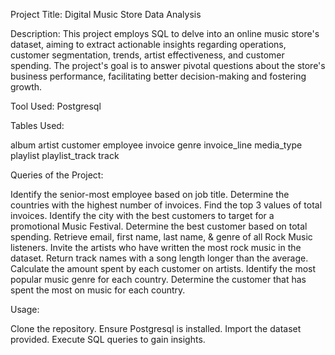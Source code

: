 Project Title: Digital Music Store Data Analysis

Description:
This project employs SQL to delve into an online music store's dataset, aiming to extract actionable insights regarding operations, customer segmentation, trends, artist effectiveness, and customer spending. The project's goal is to answer pivotal questions about the store's business performance, facilitating better decision-making and fostering growth.

Tool Used: Postgresql

Tables Used:

album
artist
customer
employee
invoice
genre
invoice_line
media_type
playlist
playlist_track
track

Queries of the Project:

Identify the senior-most employee based on job title.
Determine the countries with the highest number of invoices.
Find the top 3 values of total invoices.
Identify the city with the best customers to target for a promotional Music Festival.
Determine the best customer based on total spending.
Retrieve email, first name, last name, & genre of all Rock Music listeners.
Invite the artists who have written the most rock music in the dataset.
Return track names with a song length longer than the average.
Calculate the amount spent by each customer on artists.
Identify the most popular music genre for each country.
Determine the customer that has spent the most on music for each country.

Usage:

Clone the repository.
Ensure Postgresql is installed.
Import the dataset provided.
Execute SQL queries to gain insights.
